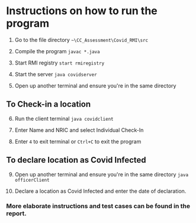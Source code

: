 # Instructions on how to run the program

1. Go to the file directory
``~\CC_Assessment\Covid_RMI\src``

2. Compile the program
``javac *.java``

3. Start RMI registry 
``start rmiregistry``

4. Start the server
``java covidserver``

5. Open up another terminal and ensure you're in the same directory

## To Check-in a location
6. Run the client terminal
``java covidclient``

7. Enter Name and NRIC and select Individual Check-In
8. Enter ``4`` to exit terminal or ``Ctrl+C`` to exit the program


## To declare location as Covid Infected
9. Open up another terminal and ensure you're in the same directory
``java officerClient``

10. Declare a location as Covid Infected and enter the date of declaration.

### More elaborate instructions and test cases can be found in the report.
